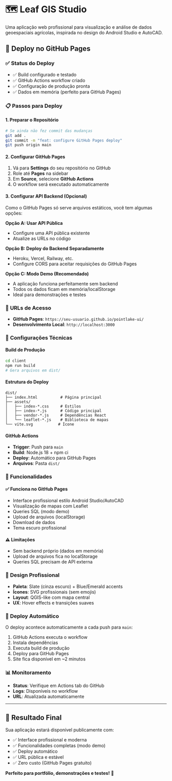 # 🗺️ Leaf GIS Studio

Uma aplicação web profissional para visualização e análise de dados geoespaciais agrícolas, inspirada no design do Android Studio e AutoCAD.

## 🚀 Deploy no GitHub Pages

### ✅ **Status do Deploy**
- ✅ Build configurado e testado
- ✅ GitHub Actions workflow criado
- ✅ Configuração de produção pronta
- ✅ Dados em memória (perfeito para GitHub Pages)

### 📋 **Passos para Deploy**

#### **1. Preparar o Repositório**
```bash
# Se ainda não fez commit das mudanças
git add .
git commit -m "feat: configure GitHub Pages deploy"
git push origin main
```

#### **2. Configurar GitHub Pages**
1. Vá para **Settings** do seu repositório no GitHub
2. Role até **Pages** na sidebar
3. Em **Source**, selecione **GitHub Actions**
4. O workflow será executado automaticamente

#### **3. Configurar API Backend (Opcional)**
Como o GitHub Pages só serve arquivos estáticos, você tem algumas opções:

**Opção A: Usar API Pública**
- Configure uma API pública existente
- Atualize as URLs no código

**Opção B: Deploy do Backend Separadamente**
- Heroku, Vercel, Railway, etc.
- Configure CORS para aceitar requisições do GitHub Pages

**Opção C: Modo Demo (Recomendado)**
- A aplicação funciona perfeitamente sem backend
- Todos os dados ficam em memória/localStorage
- Ideal para demonstrações e testes

### 🎯 **URLs de Acesso**
- **GitHub Pages**: `https://seu-usuario.github.io/pointlake-ui/`
- **Desenvolvimento Local**: `http://localhost:3000`

### 🔧 **Configurações Técnicas**

#### **Build de Produção**
```bash
cd client
npm run build
# Gera arquivos em dist/
```

#### **Estrutura do Deploy**
```
dist/
├── index.html          # Página principal
├── assets/
│   ├── index-*.css     # Estilos
│   ├── index-*.js      # Código principal
│   ├── vendor-*.js     # Dependências React
│   └── leaflet-*.js    # Biblioteca de mapas
└── vite.svg           # Ícone
```

#### **GitHub Actions**
- **Trigger**: Push para `main`
- **Build**: Node.js 18 + npm ci
- **Deploy**: Automático para GitHub Pages
- **Arquivos**: Pasta `dist/`

### 📱 **Funcionalidades**

#### **✅ Funciona no GitHub Pages**
- Interface profissional estilo Android Studio/AutoCAD
- Visualização de mapas com Leaflet
- Queries SQL (modo demo)
- Upload de arquivos (localStorage)
- Download de dados
- Tema escuro profissional

#### **⚠️ Limitações**
- Sem backend próprio (dados em memória)
- Upload de arquivos fica no localStorage
- Queries SQL precisam de API externa

### 🎨 **Design Profissional**
- **Paleta**: Slate (cinza escuro) + Blue/Emerald accents
- **Ícones**: SVG profissionais (sem emojis)
- **Layout**: QGIS-like com mapa central
- **UX**: Hover effects e transições suaves

### 🔄 **Deploy Automático**
O deploy acontece automaticamente a cada push para `main`:
1. GitHub Actions executa o workflow
2. Instala dependências
3. Executa build de produção
4. Deploy para GitHub Pages
5. Site fica disponível em ~2 minutos

### 📊 **Monitoramento**
- **Status**: Verifique em Actions tab do GitHub
- **Logs**: Disponíveis no workflow
- **URL**: Atualizada automaticamente

---

## 🎉 **Resultado Final**

Sua aplicação estará disponível publicamente com:
- ✅ Interface profissional e moderna
- ✅ Funcionalidades completas (modo demo)
- ✅ Deploy automático
- ✅ URL pública e estável
- ✅ Zero custo (GitHub Pages gratuito)

**Perfeito para portfólio, demonstrações e testes!** 🚀
